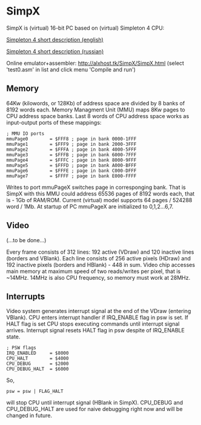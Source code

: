 # SimpX

SimpX is (virtual) 16-bit PC based on (virtual) Simpleton 4 CPU: 

[Simpleton 4 short description (english)](README_simpleton_en.md)

[Simpleton 4 short description (russian)](README_simpleton_ru.md)

Online emulator+assembler: http://alxhost.tk/SimpX/SimpX.html
(select 'test0.asm' in list and click menu 'Compile and run')

## Memory

64Kw (kilowords, or 128Kb) of address space are divided by 8 banks of 8192 words each. 
Memory Managment Unit (MMU) maps 8Kw pages to CPU address space banks.
Last 8 words of CPU address space works as input-output ports of these mappings:
```
; MMU IO ports
mmuPage0        = $FFF8 ; page in bank 0000-1FFF
mmuPage1        = $FFF9 ; page in bank 2000-3FFF
mmuPage2        = $FFFA ; page in bank 4000-5FFF
mmuPage3        = $FFFB ; page in bank 6000-7FFF
mmuPage4        = $FFFC ; page in bank 8000-9FFF
mmuPage5        = $FFFD ; page in bank A000-BFFF
mmuPage6        = $FFFE ; page in bank C000-DFFF
mmuPage7        = $FFFF ; page in bank E000-FFFF
```
Writes to port mmuPageX switches page in corresponging bank.
That is SimpX with this MMU could address 65536 pages of 8192 words each, that is - 1Gb of RAM/ROM.
Current (virtual) model supports 64 pages / 524288 word / 1Mb.
At startup of PC mmuPageX are initialized to 0,1,2...6,7.

## Video

(...to be done...)

Every frame consists of 312 lines: 192 active (VDraw) and 120 inactive lines (borders and VBlank).
Each line consists of 256 active pixels (HDraw) and 192 inactive pixels (borders and HBlank) - 448 in sum.
Video chip accesses main memory at maximum speed of two reads/writes per pixel, that is ~14MHz.
14MHz is also CPU frequency, so memory must work at 28MHz.

## Interrupts

Video system generates interrupt signal at the end of the VDraw (entering VBlank). CPU enters interrupt handler if IRQ_ENABLE flag in psw is set.
If HALT flag is set CPU stops executing commands until interrupt signal arrives. Interrupt signal resets HALT flag in psw despite of IRQ_ENABLE state.
```
; PSW flags
IRQ_ENABLED     = $8000
CPU_HALT        = $4000
CPU_DEBUG       = $2000
CPU_DEBUG_HALT  = $6000
```
So, 
```
psw = psw | FLAG_HALT
```
will stop CPU until interrupt signal (HBlank in SimpX).
CPU_DEBUG and CPU_DEBUG_HALT are used for naive debugging right now and will be changed in future.
